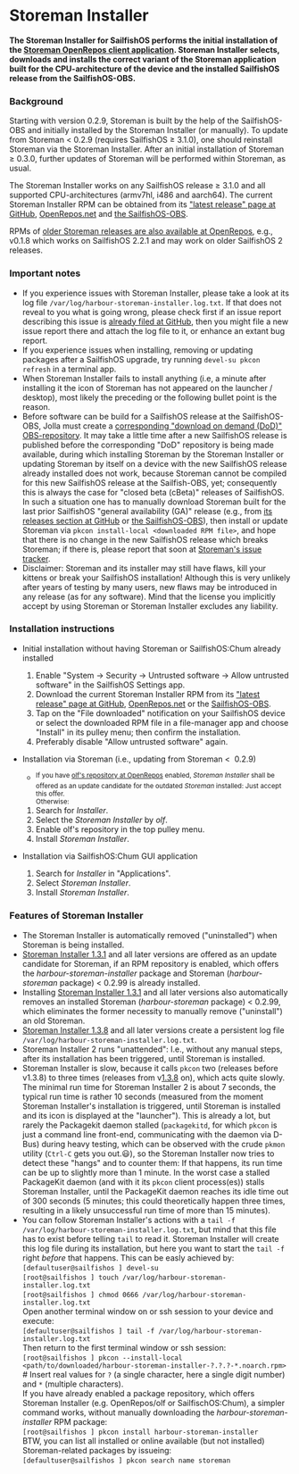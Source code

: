 # Storeman Installer

**The Storeman Installer for SailfishOS performs the initial installation of the [Storeman OpenRepos client application](https://github.com/storeman-developers/harbour-storeman#readme). Storeman Installer selects, downloads and installs the correct variant of the Storeman application built for the CPU-architecture of the device and the installed SailfishOS release from the SailfishOS-OBS.**

### Background

Starting with version 0.2.9, Storeman is built by the help of the SailfishOS-OBS and initially installed by the Storeman Installer (or manually).  To update from Storeman <&nbsp;0.2.9 (requires SailfishOS ≥&nbsp;3.1.0), one should reinstall Storeman via the Storeman Installer.  After an initial installation of Storeman ≥&nbsp;0.3.0, further updates of Storeman will be performed within Storeman, as usual.

The Storeman Installer works on any SailfishOS release ≥&nbsp;3.1.0 and all supported CPU-architectures (armv7hl, i486 and aarch64).  The current Storeman Installer RPM can be obtained from its ["latest release" page at GitHub](https://github.com/storeman-developers/harbour-storeman-installer/releases/latest), [OpenRepos.net](https://openrepos.net/content/olf/storeman-installer) and [the SailfishOS-OBS](https://build.merproject.org/package/show/home:olf:harbour-storeman/harbour-storeman-installer).

RPMs of [older Storeman releases are also available at OpenRepos](https://openrepos.net/content/olf/storeman-legacy), e.g., v0.1.8 which works on SailfishOS 2.2.1 and may work on older SailfishOS 2 releases.

### Important notes

* If you experience issues with Storeman Installer, please take a look at its log file `/var/log/harbour-storeman-installer.log.txt`.  If that does not reveal to you what is going wrong, please check first if an issue report describing this issue is [already filed at GitHub](https://github.com/storeman-developers/harbour-storeman-installer/issues), then you might file a new issue report there and attach the log file to it, or enhance an extant bug report.
* If you experience issues when installing, removing or updating packages after a SailfishOS upgrade, try running `devel-su pkcon refresh` in a terminal app.
* When Storeman Installer fails to install anything (i.e, a minute after installing it the icon of Storeman has not appeared on the launcher / desktop), most likely the preceding or the following bullet point is the reason.
* Before software can be build for a SailfishOS release at the SailfishOS-OBS, Jolla must create a [corresponding "download on demand (DoD)" OBS-repository](https://build.merproject.org/project/subprojects/sailfishos).  It may take a little time after a new SailfishOS release is published before the corresponding "DoD" repository is being made available, during which installing Storeman by the Storeman Installer or updating Storeman by itself on a device with the new SailfishOS release already installed does not work, because Storeman cannot be compiled for this new SailfishOS release at the Sailfish-OBS, yet; consequently this is always the case for "closed beta (cBeta)" releases of SailfishOS.  In such a situation one has to manually download Storeman built for the last prior SailfishOS "general availability (GA)" release (e.g., from [its releases section at GitHub](https://github.com/storeman-developers/harbour-storeman/releases) or [the SailfishOS-OBS](https://build.merproject.org/project/show/home:olf:harbour-storeman)), then install or update Storeman via `pkcon install-local <downloaded RPM file>`, and hope that there is no change in the new SailfishOS release which breaks Storeman; if there is, please report that soon at [Storeman's issue tracker](https://github.com/storeman-developers/harbour-storeman/issues).
* Disclaimer: Storeman and its installer may still have flaws, kill your kittens or break your SailfishOS installation!  Although this is very unlikely after years of testing by many users, new flaws may be introduced in any release (as for any software).  Mind that the license you implicitly accept by using Storeman or Storeman Installer excludes any liability.

### Installation instructions

* Initial installation without having Storeman or SailfishOS:Chum already installed
  1. Enable "System → Security → Untrusted software → Allow untrusted software" in the SailfishOS Settings app.
  2. Download the current Storeman Installer RPM from its ["latest release" page at GitHub](https://github.com/storeman-developers/harbour-storeman-installer/releases/latest), [OpenRepos.net](https://openrepos.net/content/olf/storeman-installer) or the [SailfishOS-OBS](https://build.merproject.org/package/show/home:olf:harbour-storeman/harbour-storeman-installer).
  3. Tap on the "File downloaded" notification on your SailfishOS device or select the downloaded RPM file in a file-manager app and choose "Install" in its pulley menu; then confirm the installation.
  4. Preferably disable "Allow untrusted software" again.

* Installation via Storeman (i.e., updating from Storeman <&nbsp; 0.2.9)
  * <sup>If you have [olf's repository at OpenRepos](https://openrepos.net/user/5928/programs) enabled, *Storeman Installer* shall be offered as an update candidate for the outdated *Storeman* installed: Just accept this offer.<br />Otherwise:</sup>
  1. Search for *Installer*.
  2. Select the *Storeman Installer* by *olf*.
  3. Enable olf's repository in the top pulley menu.
  4. Install *Storeman Installer*.

* Installation via SailfishOS:Chum GUI application
  1. Search for *Installer* in "Applications".
  2. Select *Storeman Installer*.
  3. Install *Storeman Installer*.

### Features of Storeman Installer

* The Storeman Installer is automatically removed ("uninstalled") when Storeman is being installed.
* [Storeman Installer 1.3.1](https://github.com/storeman-developers/harbour-storeman-installer/releases/tag/1.3.1) and all later versions are offered as an update candidate for Storeman, if an RPM repository is enabled, which offers the *harbour-storeman-installer* package and Storeman (*harbour-storeman* package) <&nbsp;0.2.99 is already installed.
* Installing [Storeman Installer 1.3.1](https://github.com/storeman-developers/harbour-storeman-installer/releases/tag/1.3.1) and all later versions also automatically removes an installed Storeman (*harbour-storeman* package) <&nbsp;0.2.99, which eliminates the former necessity to manually remove ("uninstall") an old Storeman. 
* [Storeman Installer 1.3.8](https://github.com/storeman-developers/harbour-storeman-installer/releases/tag/1.3.8) and all later versions create a persistent log file `/var/log/harbour-storeman-installer.log.txt`.
* Storeman Installer 2 runs "unattended": I.e., without any manual steps, after its installation has been triggered, until Storeman is installed.
* Storeman Installer is slow, because it calls `pkcon` two (releases before v1.3.8) to three times (releases from v[1.3.8](https://github.com/storeman-developers/harbour-storeman-installer/releases/tag/1.3.8) on), which acts quite slowly.  The minimal run time for Storeman Installer 2 is about 7 seconds, the typical run time is rather 10 seconds (measured from the moment Storeman Installer's installation is triggered, until Storeman is installed and its icon is displayed at the "launcher").  This is already a lot, but rarely the Packagekit daemon stalled (`packagekitd`, for which `pkcon` is just a command line front-end, communicating with the daemon via D-Bus) during heavy testing, which can be observed with the crude `pkmon` utility (`Ctrl-C` gets you out.:smiley:), so the Storeman Installer now tries to detect these "hangs" and to counter them: If that happens, its run time can be up to slightly more than 1 minute.  In the worst case a stalled PackageKit daemon (and with it its `pkcon` client process(es)) stalls Storeman Installer, until the PackageKit daemon reaches its idle time out of 300 seconds (5 minutes; this could theoretically happen three times, resulting in a likely unsuccessful run time of more than 15 minutes).
* You can follow Storeman Installer's actions with a `tail -f /var/log/harbour-storeman-installer.log.txt`, but mind that this file has to exist before telling `tail` to read it.  Storeman Installer will create this log file during its installation, but here you want to start the `tail -f` right *before* that happens.  This can be easly achieved by:<br />
`[defaultuser@sailfishos ] devel-su`<br />
`[root@sailfishos ] touch /var/log/harbour-storeman-installer.log.txt`<br />
`[root@sailfishos ] chmod 0666 /var/log/harbour-storeman-installer.log.txt`<br />
Open another terminal window on or ssh session to your device and execute:<br />
`[defaultuser@sailfishos ] tail -f /var/log/harbour-storeman-installer.log.txt`<br />
Then return to the first terminal window or ssh session:<br />
`[root@sailfishos ] pkcon --install-local <path/to/downloaded/harbour-storeman-installer-?.?.?-*.noarch.rpm>`  # Insert real values for `?` (a single character, here a single digit number) and `*` (multiple characters).<br />
If you have already enabled a package repository, which offers Storeman Installer (e.g. OpenRepos/olf or SailfischOS:Chum), a simpler command works, without manually downloading the *harbour-storeman-installer* RPM package:<br />
`[root@sailfishos ] pkcon install harbour-storeman-installer`<br />
BTW, you can list all installed or online available (but not installed) Storeman-related packages by issueing:<br />
`[defaultuser@sailfishos ] pkcon search name storeman`
